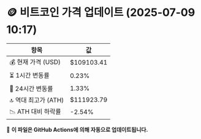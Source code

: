 # 🪙 비트코인 가격 업데이트 (2025-07-09 10:17)

| 항목                | 값 |
|--------------------|----------------|
| 💰 현재 가격 (USD) | $109103.41 |
| ⏳ 1시간 변동률    | 0.23% |
| 📆 24시간 변동률   | 1.33% |
| 🔝 역대 최고가 (ATH) | $111923.79 |
| 📉 ATH 대비 하락률 | -2.54% |

🔄 **이 파일은 GitHub Actions에 의해 자동으로 업데이트됩니다.**
